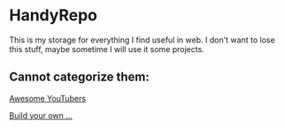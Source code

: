 # HandyRepo

This is my storage for everything I find useful in web. I don't want to lose this stuff, maybe sometime I will use it some projects.

## Cannot categorize them:

[Awesome YouTubers](https://github.com/JoseDeFreitas/awesome-youtubers)

[Build your own ...](https://github.com/danistefanovic/build-your-own-x)
